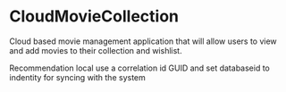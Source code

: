 # CloudMovieCollection
Cloud based movie management application that will allow users to view and add movies to their collection and wishlist.


Recommendation local use a correlation id GUID and set databaseid to indentity for syncing with the system


